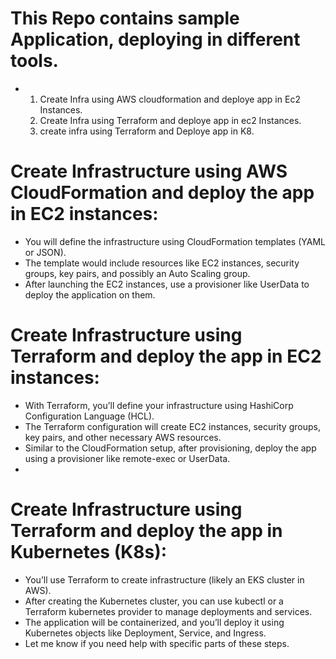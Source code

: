 # This Repo contains sample Application, deploying in different tools.
- 1. Create Infra using AWS cloudformation and deploye app in Ec2 Instances.
  2. Create Infra using Terraform and deploye app in ec2 Instances.
  3. create infra using Terraform and Deploye app in K8.
 
# Create Infrastructure using AWS CloudFormation and deploy the app in EC2 instances:
  - You will define the infrastructure using CloudFormation templates (YAML or JSON).
  - The template would include resources like EC2 instances, security groups, key pairs, and possibly an Auto Scaling group.
  - After launching the EC2 instances, use a provisioner like UserData to deploy the application on them.

# Create Infrastructure using Terraform and deploy the app in EC2 instances:
  - With Terraform, you’ll define your infrastructure using HashiCorp Configuration Language (HCL).
  - The Terraform configuration will create EC2 instances, security groups, key pairs, and other necessary AWS resources.
  - Similar to the CloudFormation setup, after provisioning, deploy the app using a provisioner like remote-exec or UserData.
  - 
# Create Infrastructure using Terraform and deploy the app in Kubernetes (K8s):
  - You’ll use Terraform to create infrastructure (likely an EKS cluster in AWS).
  - After creating the Kubernetes cluster, you can use kubectl or a Terraform kubernetes provider to manage deployments and services.
  - The application will be containerized, and you’ll deploy it using Kubernetes objects like Deployment, Service, and Ingress.
  - Let me know if you need help with specific parts of these steps.
